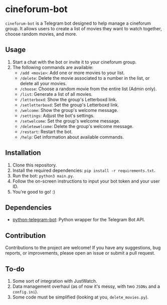 # cineforum-bot
`cineforum-bot` is a Telegram bot designed to help manage a cineforum group. It allows users to create a list of movies they want to watch together, choose random movies, and more.

## Usage
1. Start a chat with the bot or invite it to your cineforum group.
2. The following commands are available:
   - `/add <movie>`: Add one or more movies to your list.
   - `/delete`: Delete the movie associated to a number in the list, or delete all your movies.
   - `/choose`: Choose a random movie from the entire list (Admin only).
   - `/list`: Generate a list of all movies.
   - `/letterboxd`: Show the group's Letterboxd link.
   - `/setletterboxd`: Set the group's Letterboxd link.
   - `/welcome`: Show the group's welcome message.
   - `/settings`: Adjust the bot's settings.
   - `/setwelcome`: Set the group's welcome message.
   - `/deletewelcome`: Delete the group's welcome message.
   - `/restart`: Restart the bot.
   - `/help`: Get information about available commands.

## Installation
1. Clone this repository.
2. Install the required dependencies: `pip install -r requirements.txt`.
3. Run the bot: `python3 main.py`.
4. Follow the on-screen instructions to input your bot token and your user ID.
5. You're good to go! :)

## Dependencies
- [python-telegram-bot](https://python-telegram-bot.readthedocs.io/): Python wrapper for the Telegram Bot API.

## Contribution
Contributions to the project are welcome! If you have any suggestions, bug reports, or improvements, please open an issue or submit a pull request.

## To-do
1. Some sort of integration with JustWatch.
2. Data management overhaul (as of now it's messy, with two `JSONs` and a `config.ini`).
3. Some code must be simplified (looking at you, `delete_movies.py`).